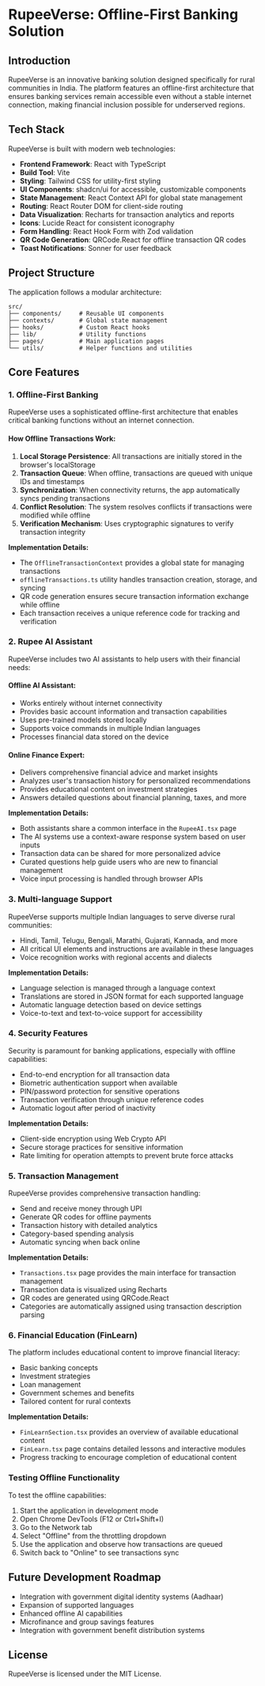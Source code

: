 
# RupeeVerse: Offline-First Banking Solution

## Introduction
RupeeVerse is an innovative banking solution designed specifically for rural communities in India. The platform features an offline-first architecture that ensures banking services remain accessible even without a stable internet connection, making financial inclusion possible for underserved regions.

## Tech Stack
RupeeVerse is built with modern web technologies:

- **Frontend Framework**: React with TypeScript
- **Build Tool**: Vite
- **Styling**: Tailwind CSS for utility-first styling
- **UI Components**: shadcn/ui for accessible, customizable components
- **State Management**: React Context API for global state management
- **Routing**: React Router DOM for client-side routing
- **Data Visualization**: Recharts for transaction analytics and reports
- **Icons**: Lucide React for consistent iconography
- **Form Handling**: React Hook Form with Zod validation
- **QR Code Generation**: QRCode.React for offline transaction QR codes
- **Toast Notifications**: Sonner for user feedback

## Project Structure
The application follows a modular architecture:

```
src/
├── components/     # Reusable UI components
├── contexts/       # Global state management
├── hooks/          # Custom React hooks
├── lib/            # Utility functions
├── pages/          # Main application pages
└── utils/          # Helper functions and utilities
```

## Core Features

### 1. Offline-First Banking
RupeeVerse uses a sophisticated offline-first architecture that enables critical banking functions without an internet connection.

#### How Offline Transactions Work:
1. **Local Storage Persistence**: All transactions are initially stored in the browser's localStorage
2. **Transaction Queue**: When offline, transactions are queued with unique IDs and timestamps
3. **Synchronization**: When connectivity returns, the app automatically syncs pending transactions
4. **Conflict Resolution**: The system resolves conflicts if transactions were modified while offline
5. **Verification Mechanism**: Uses cryptographic signatures to verify transaction integrity

**Implementation Details:**
- The `OfflineTransactionContext` provides a global state for managing transactions
- `offlineTransactions.ts` utility handles transaction creation, storage, and syncing
- QR code generation ensures secure transaction information exchange while offline
- Each transaction receives a unique reference code for tracking and verification

### 2. Rupee AI Assistant
RupeeVerse includes two AI assistants to help users with their financial needs:

#### Offline AI Assistant:
- Works entirely without internet connectivity
- Provides basic account information and transaction capabilities
- Uses pre-trained models stored locally
- Supports voice commands in multiple Indian languages
- Processes financial data stored on the device

#### Online Finance Expert:
- Delivers comprehensive financial advice and market insights
- Analyzes user's transaction history for personalized recommendations
- Provides educational content on investment strategies
- Answers detailed questions about financial planning, taxes, and more

**Implementation Details:**
- Both assistants share a common interface in the `RupeeAI.tsx` page
- The AI systems use a context-aware response system based on user inputs
- Transaction data can be shared for more personalized advice
- Curated questions help guide users who are new to financial management
- Voice input processing is handled through browser APIs

### 3. Multi-language Support
RupeeVerse supports multiple Indian languages to serve diverse rural communities:

- Hindi, Tamil, Telugu, Bengali, Marathi, Gujarati, Kannada, and more
- All critical UI elements and instructions are available in these languages
- Voice recognition works with regional accents and dialects

**Implementation Details:**
- Language selection is managed through a language context
- Translations are stored in JSON format for each supported language
- Automatic language detection based on device settings
- Voice-to-text and text-to-voice support for accessibility

### 4. Security Features
Security is paramount for banking applications, especially with offline capabilities:

- End-to-end encryption for all transaction data
- Biometric authentication support when available
- PIN/password protection for sensitive operations
- Transaction verification through unique reference codes
- Automatic logout after period of inactivity

**Implementation Details:**
- Client-side encryption using Web Crypto API
- Secure storage practices for sensitive information
- Rate limiting for operation attempts to prevent brute force attacks

### 5. Transaction Management
RupeeVerse provides comprehensive transaction handling:

- Send and receive money through UPI
- Generate QR codes for offline payments
- Transaction history with detailed analytics
- Category-based spending analysis
- Automatic syncing when back online

**Implementation Details:**
- `Transactions.tsx` page provides the main interface for transaction management
- Transaction data is visualized using Recharts
- QR codes are generated using QRCode.React
- Categories are automatically assigned using transaction description parsing

### 6. Financial Education (FinLearn)
The platform includes educational content to improve financial literacy:

- Basic banking concepts
- Investment strategies
- Loan management
- Government schemes and benefits
- Tailored content for rural contexts

**Implementation Details:**
- `FinLearnSection.tsx` provides an overview of available educational content
- `FinLearn.tsx` page contains detailed lessons and interactive modules
- Progress tracking to encourage completion of educational content

### Testing Offline Functionality
To test the offline capabilities:

1. Start the application in development mode
2. Open Chrome DevTools (F12 or Ctrl+Shift+I)
3. Go to the Network tab
4. Select "Offline" from the throttling dropdown
5. Use the application and observe how transactions are queued
6. Switch back to "Online" to see transactions sync

## Future Development Roadmap
- Integration with government digital identity systems (Aadhaar)
- Expansion of supported languages
- Enhanced offline AI capabilities
- Microfinance and group savings features
- Integration with government benefit distribution systems

## License
RupeeVerse is licensed under the MIT License.
